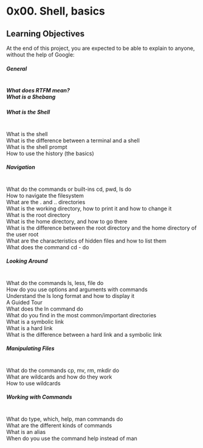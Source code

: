 <h1> 0x00. Shell, basics </h1> 

<h2> Learning Objectives </h2>

<p> At the end of this project, you are expected to be able to explain to anyone, without the help of Google: 

<h5> General <h5> 

<br> What does RTFM mean?
<br> What is a Shebang

<h5>  What is the Shell </h5>

<br> What is the shell
<br> What is the difference between a terminal and a shell
<br> What is the shell prompt
<br> How to use the history (the basics)

<h5> Navigation </h5>

<br> What do the commands or built-ins cd, pwd, ls do
<br> How to navigate the filesystem
<br> What are the . and .. directories
<br> What is the working directory, how to print it and how to change it
<br> What is the root directory
<br> What is the home directory, and how to go there
<br> What is the difference between the root directory and the home directory of the user root
<br> What are the characteristics of hidden files and how to list them
<br> What does the command cd - do

<h5> Looking Around </h5>

<br> What do the commands ls, less, file do
<br> How do you use options and arguments with commands
<br> Understand the ls long format and how to display it
<br> A Guided Tour
<br> What does the ln command do
<br> What do you find in the most common/important directories
<br> What is a symbolic link
<br> What is a hard link
<br> What is the difference between a hard link and a symbolic link

<h5> Manipulating Files </h5>

<br> What do the commands cp, mv, rm, mkdir do
<br> What are wildcards and how do they work
<br> How to use wildcards

<h5> Working with Commands </h5>

<br> What do type, which, help, man commands do
<br> What are the different kinds of commands
<br> What is an alias
<br> When do you use the command help instead of man
</p>
